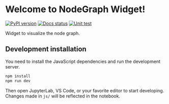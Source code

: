 # Welcome to NodeGraph Widget!
[![PyPI version](https://badge.fury.io/py/node-graph-widget.svg)](https://badge.fury.io/py/node-graph-widget)
[![Docs status](https://readthedocs.org/projects/node-graph-widget/badge)](http://node-graph-widget.readthedocs.io/)
[![Unit test](https://github.com/scinode/node-graph-widget/actions/workflows/ci.yml/badge.svg)](https://github.com/scinode/node-graph-widget/actions/workflows/ci.yml)

Widget to visualize the node graph.

## Development installation

You need to install the JavaScript dependencies and run the development server.

```sh
npm install
npm run dev
```

Then open JupyterLab, VS Code, or your favorite editor
to start developing. Changes made in `js/` will be reflected
in the notebook.
